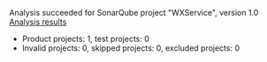Analysis succeeded for SonarQube project "WXService", version 1.0 [Analysis results](http://localhost:9000/dashboard/index/wxservice)
- Product projects: 1, test projects: 0
- Invalid projects: 0, skipped projects: 0, excluded projects: 0
